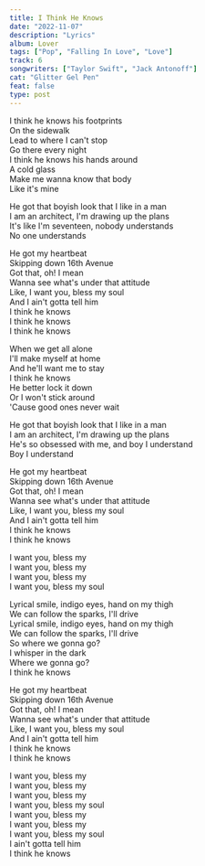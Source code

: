 ```yaml
---
title: I Think He Knows
date: "2022-11-07"
description: "Lyrics"
album: Lover
tags: ["Pop", "Falling In Love", "Love"]
track: 6
songwriters: ["Taylor Swift", "Jack Antonoff"]
cat: "Glitter Gel Pen"
feat: false
type: post
---
```


<p className="verse-one">
I think he knows his footprints <br />
On the sidewalk <br />
Lead to where I can't stop <br />
Go there every night <br />
I think he knows his hands around <br />
A cold glass <br />
Make me wanna know that body <br />
Like it's mine <br />
</p>
<p className="pre-chorus">
He got that boyish look that I like in a man <br />
I am an architect, I'm drawing up the plans <br />
It's like I'm seventeen, nobody understands <br />
No one understands <br />
</p>
<p className="chorus">
He got my heartbeat <br />
Skipping down 16th Avenue <br />
Got that, oh! I mean <br />
Wanna see what's under that attitude <br />
Like, I want you, bless my soul <br />
And I ain't gotta tell him <br />
I think he knows <br />
I think he knows <br />
I think he knows <br />
</p>
<p className="verse-two">
When we get all alone <br />
I'll make myself at home <br />
And he'll want me to stay <br />
I think he knows <br />
He better lock it down <br />
Or I won't stick around <br />
'Cause good ones never wait <br />
</p>
<p className="pre-chorus">
He got that boyish look that I like in a man <br />
I am an architect, I'm drawing up the plans <br />
He's so obsessed with me, and boy I understand <br />
Boy I understand <br />
</p>
<p className="chorus">
He got my heartbeat <br />
Skipping down 16th Avenue <br />
Got that, oh! I mean <br />
Wanna see what's under that attitude <br />
Like, I want you, bless my soul <br />
And I ain't gotta tell him <br />
I think he knows <br />
I think he knows <br />
</p>
<p className="post-chorus">
I want you, bless my <br />
I want you, bless my <br />
I want you, bless my <br />
I want you, bless my soul <br />
</p>
<p className="bridge">
Lyrical smile, indigo eyes, hand on my thigh <br />
We can follow the sparks, I'll drive <br />
Lyrical smile, indigo eyes, hand on my thigh <br />
We can follow the sparks, I'll drive <br />
So where we gonna go? <br />
I whisper in the dark <br />
Where we gonna go? <br />
I think he knows <br />
</p>
<p className="chorus">
He got my heartbeat <br />
Skipping down 16th Avenue <br />
Got that, oh! I mean <br />
Wanna see what's under that attitude <br />
Like, I want you, bless my soul <br />
And I ain't gotta tell him <br />
I think he knows <br />
I think he knows <br />
</p>
<p className="post-chorus">
I want you, bless my <br />
I want you, bless my <br />
I want you, bless my <br />
I want you, bless my soul <br />
I want you, bless my <br />
I want you, bless my <br />
I want you, bless my soul <br />
I ain't gotta tell him <br />
I think he knows <br />
</p>
